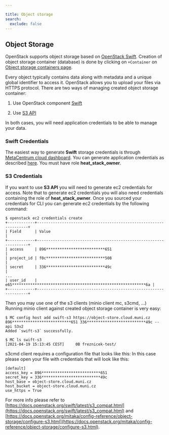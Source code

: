 ```yaml
---

title: Object storage
search:
  exclude: false
---
```


## Object Storage

OpenStack supports object storage based on [OpenStack Swift](https://docs.openstack.org/swift/latest/api/object_api_v1_overview.html). Creation of object storage container (database) is done by clicking on `+Container` on [Object storage containers page](https://dashboard.cloud.muni.cz/project/containers).

Every object typically contains data along with metadata and a unique global identifier to access it. OpenStack allows you to upload your files via HTTPS protocol. There are two ways of managing created object storage container:

1. Use OpenStack component [Swift](https://docs.openstack.org/swift/train/admin/index.html)

2. Use [S3 API](https://docs.aws.amazon.com/AmazonS3/latest/userguide/Welcome.html)

In both cases, you will need application credentials to be able to manage your data.

### Swift Credentials

The easiest way to generate **Swift** storage credentials is through [MetaCentrum cloud dashboard](https://dashboard.cloud.muni.cz). You can generate application credentials as described [here](../how-to-guides/obtaining-api-key.md). You must have role **heat_stack_owner**.

### S3 Credentials

If you want to use **S3 API** you will need to generate ec2 credentials for access. Note that to generate ec2 credentials you will also need credentials containing the role of **heat_stack_owner**. Once you sourced your credentials for CLI you can generate ec2 credentials by the following command:

```
$ openstack ec2 credentials create          
+------------+------------------------------------------------------------------+
| Field      | Value                                                            |
+------------+------------------------------------------------------------------+
| access     | 896**************************651                                 |
| project_id | f0c**************************508                                 |
| secret     | 336**************************49c                                 |
...
| user_id    | e65***********************************************************6a |
+------------+------------------------------------------------------------------+

```

Then you may use one of the s3 clients (minio client mc, s3cmd, ...)
Running minio client against created object storage container is very easy:

```
$ MC config host add swift-s3 https://object-store.cloud.muni.cz  896**************************651 336**************************49c --api S3v2
Added `swift-s3` successfully.

$ MC ls swift-s3
[2021-04-19 15:13:45 CEST]     0B freznicek-test/
```
s3cmd client requires a configuration file that looks like this:
In this case please open your file with credentials that will look like this:
```
[default]
access_key = 896**************************651
secret_key = 336**************************49c
host_base = object-store.cloud.muni.cz
host_bucket = object-store.cloud.muni.cz
use_https = True
```

For more info please refer to [https://docs.openstack.org/swift/latest/s3_compat.html](https://docs.openstack.org/swift/latest/s3_compat.html) and [https://docs.openstack.org/mitaka/config-reference/object-storage/configure-s3.html](https://docs.openstack.org/mitaka/config-reference/object-storage/configure-s3.html).
